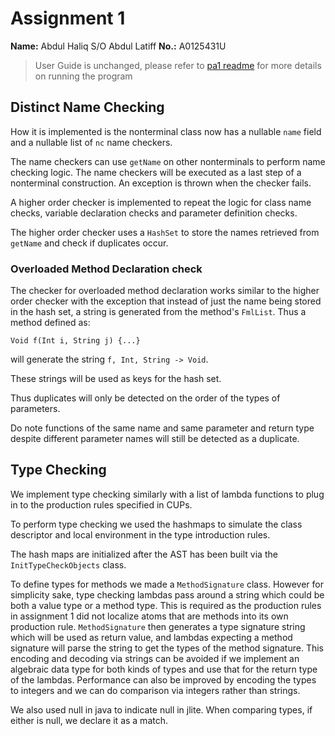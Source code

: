 # Assignment 1

**Name:** Abdul Haliq S/O Abdul Latiff
**No.:** A0125431U

> User Guide is unchanged, please refer to [pa1 readme](abdul_haliq_pa1_readme.md) for more details on running the program

## Distinct Name Checking

How it is implemented is the nonterminal class now has a nullable `name` field and a nullable list of `nc` name checkers.

The name checkers can use `getName` on other nonterminals to perform name checking logic. The name checkers will be executed as a last step of a nonterminal construction. An exception is thrown when the checker fails.

A higher order checker is implemented to repeat the logic for class name checks, variable declaration checks and parameter definition checks.

The higher order checker uses a `HashSet` to store the names retrieved from `getName` and check if duplicates occur.

### Overloaded Method Declaration check

The checker for overloaded method declaration works similar to the higher order checker with the exception that instead of just the name being stored in the hash set, a string is generated from the method's `FmlList`. Thus a method defined as:

```
Void f(Int i, String j) {...}
```

will generate the string `f, Int, String -> Void`.

These strings will be used as keys for the hash set.

Thus duplicates will only be detected on the order of the types of parameters.

Do note functions of the same name and same parameter and return type despite different parameter names will still be detected as a duplicate.

## Type Checking

We implement type checking similarly with a list of lambda functions to plug in to the production rules specified in CUPs.

To perform type checking we used the hashmaps to simulate the class descriptor and local environment in the type introduction rules.

The hash maps are initialized after the AST has been built via the `InitTypeCheckObjects` class.

To define types for methods we made a `MethodSignature` class. However for simplicity sake, type checking lambdas pass around a string which could be
both a value type or a method type. This is required as the production rules in assignment 1 did not localize atoms that are methods into its own production rule. `MethodSignature` then generates a type signature string which will be used as return value, and lambdas expecting a method signature will parse the string to get the types of the method signature. This encoding and decoding via strings can be avoided if we implement an algebraic data type for both kinds of types and use that for the return type of the lambdas. Performance can also be improved by encoding the types to integers and we can do comparison via integers rather than strings.

We also used null in java to indicate null in jlite. When comparing types, if either is null, we declare it as a match.